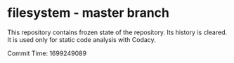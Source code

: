 # filesystem - master branch

This repository contains frozen state of the repository.
Its history is cleared. It is used only for static code
analysis with Codacy.

Commit Time: 1699249089